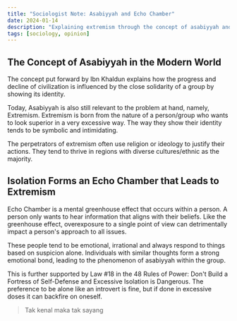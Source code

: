 ```yaml
---
title: "Sociologist Note: Asabiyyah and Echo Chamber"
date: 2024-01-14
description: "Explaining extremism through the concept of asabiyyah and why echo chambers can shape the phenomenon of asabiyyah."
tags: [sociology, opinion]
---
```


## The Concept of Asabiyyah in the Modern World

The concept put forward by Ibn Khaldun explains how the progress and decline of civilization is influenced by the close solidarity of a group by showing its identity.

Today, Asabiyyah is also still relevant to the problem at hand, namely, Extremism. Extremism is born from the nature of a person/group who wants to look superior in a very excessive way. The way they show their identity tends to be symbolic and intimidating.

The perpetrators of extremism often use religion or ideology to justify their actions. They tend to thrive in regions with diverse cultures/ethnic as the majority.

## Isolation Forms an Echo Chamber that Leads to Extremism

Echo Chamber is a mental greenhouse effect that occurs within a person. A person only wants to hear information that aligns with their beliefs. Like the greenhouse effect, overexposure to a single point of view can detrimentally impact a person's approach to all issues.

These people tend to be emotional, irrational and always respond to things based on suspicion alone. 
Individuals with similar thoughts form a strong emotional bond, leading to the phenomenon of asabiyyah within the group.

This is further supported by Law #18 in the 48 Rules of Power: Don't Build a Fortress of Self-Defense and Excessive Isolation is Dangerous. The preference to be alone like an introvert is fine, but if done in excessive doses it can backfire on oneself.

> Tak kenal maka tak sayang